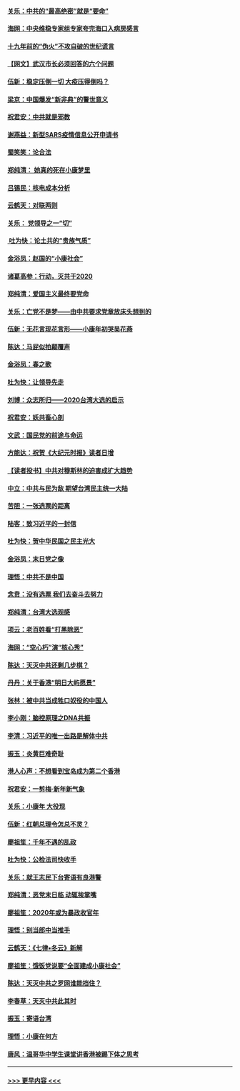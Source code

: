 #### [关乐：中共的“最高绝密”就是“要命”](../pages/nsc993/n11816946.md?t=01250433) 
#### [海网：中央维稳专家组专家夸完海口入病房感言](../pages/nsc993/n11815138.md?t=01250433) 
#### [十九年前的“伪火”不攻自破的世纪谎言](../pages/nsc993/n11813238.md?t=01250433) 
#### [【网文】武汉市长必须回答的六个问题](../pages/nsc993/n11813848.md?t=01250433) 
#### [伍新：稳定压倒一切 大疫压得倒吗？](../pages/nsc993/n11812634.md?t=01250433) 
#### [梁京：中国爆发“新非典”的警世意义](../pages/nsc993/n11812554.md?t=01250433) 
#### [祝君安：中共就是邪教](../pages/nsc993/n11812431.md?t=01250433) 
#### [谢燕益：新型SARS疫情信息公开申请书](../pages/nsc993/n11808840.md?t=01250433) 
#### [蜀笑笑：论合法](../pages/nsc993/n11808064.md?t=01250433) 
#### [郑纯清： 她真的死在小康梦里](../pages/nsc993/n11806623.md?t=01250433) 
#### [吕锡民：核电成本分析](../pages/nsc993/n11806284.md?t=01250433) 
#### [云鹤天：对联两则](../pages/nsc993/n11805957.md?t=01250433) 
#### [关乐： 党领导之一“切”](../pages/nsc993/n11804505.md?t=01250433) 
#### [ 吐为快：论土共的“贵族气质”](../pages/nsc993/n11804490.md?t=01250433) 
#### [金浴凤：赵国的“小康社会”](../pages/nsc993/n11804452.md?t=01250433) 
#### [诸葛高参：行动，灭共于2020](../pages/nsc993/n11804120.md?t=01250433) 
#### [郑纯清：爱国主义最终要党命](../pages/nsc993/n11802197.md?t=01250433) 
#### [关乐：亡党不是梦——由中共要求党章放床头想到的](../pages/nsc993/n11802156.md?t=01250433) 
#### [伍新：无花言现花言形——小康年初哭吴花燕](../pages/nsc993/n11800044.md?t=01250433) 
#### [陈达：马屁似拍颠覆声](../pages/nsc993/n11800010.md?t=01250433) 
#### [金浴凤：春之歌](../pages/nsc993/n11797687.md?t=01250433) 
#### [吐为快：让领导先走](../pages/nsc993/n11797512.md?t=01250433) 
#### [刘博：众志所归——2020台湾大选的启示](../pages/nsc993/n11796878.md?t=01250433) 
#### [祝君安：妖共畜心剖](../pages/nsc993/n11794273.md?t=01250433) 
#### [文武：国民党的前途与命运](../pages/nsc993/n11794198.md?t=01250433) 
#### [方能达：祝贺《大纪元时报》读者日增](../pages/nsc993/n11793807.md?t=01250433) 
#### [【读者投书】中共对穆斯林的迫害成扩大趋势](../pages/nsc993/n11791371.md?t=01250433) 
#### [中立：中共与民为敌 期望台湾民主统一大陆](../pages/nsc993/n11790392.md?t=01250433) 
#### [苦胆：一张选票的距离](../pages/nsc993/n11788914.md?t=01250433) 
#### [陆客：致习近平的一封信](../pages/nsc993/n11788867.md?t=01250433) 
#### [吐为快：贺中华民国之民主光大](../pages/nsc993/n11788618.md?t=01250433) 
#### [金浴凤：末日党之像](../pages/nsc993/n11787475.md?t=01250433) 
#### [理悟：中共不是中国](../pages/nsc993/n11787463.md?t=01250433) 
#### [念贲：没有选票  我们去奋斗去努力](../pages/nsc993/n11787398.md?t=01250433) 
#### [郑纯清：台湾大选观感](../pages/nsc993/n11786210.md?t=01250433) 
#### [项云：老百姓看“打黑除恶”](../pages/nsc993/n11785398.md?t=01250433) 
#### [海网：“空心朽”演“核心秀”](../pages/nsc993/n11783874.md?t=01250433) 
#### [陈达：天灭中共还剩几步棋？](../pages/nsc993/n11783719.md?t=01250433) 
#### [丹丹：关于香港“明日大屿愿景”](../pages/nsc993/n11783273.md?t=01250433) 
#### [张林：被中共当成牲口奴役的中国人](../pages/nsc993/n11782397.md?t=01250433) 
#### [李小刚：脑控原理之DNA共振](../pages/nsc993/n11780962.md?t=01250433) 
#### [李清：习近平的唯一出路是解体中共](../pages/nsc993/n11780866.md?t=01250433) 
#### [振玉：炎黄巨难奇耻](../pages/nsc993/n11779632.md?t=01250433) 
#### [港人心声：不想看到宝岛成为第二个香港](../pages/nsc993/n11778817.md?t=01250433) 
#### [祝君安：一剪梅‧新年新气象](../pages/nsc993/n11776340.md?t=01250433) 
#### [关乐：小康年 大役现](../pages/nsc993/n11774213.md?t=01250433) 
#### [伍新：红朝总理令怎总不灵？](../pages/nsc993/n11770813.md?t=01250433) 
#### [廖祖笙：千年不遇的乱政](../pages/nsc993/n11770373.md?t=01250433) 
#### [吐为快：公检法司快收手](../pages/nsc993/n11770359.md?t=01250433) 
#### [关乐：就王志民下台寄语有良港警](../pages/nsc993/n11769903.md?t=01250433) 
#### [郑纯清：恶党末日临 动辄挨掌嘴](../pages/nsc993/n11769356.md?t=01250433) 
#### [廖祖笙：2020年或为暴政收官年](../pages/nsc993/n11768216.md?t=01250433) 
#### [理悟：别当郎中当推手](../pages/nsc993/n11768243.md?t=01250433) 
#### [云鹤天：《七律▪冬云》新解](../pages/nsc993/n11768204.md?t=01250433) 
#### [廖祖笙：饿饭党说要“全面建成小康社会”](../pages/nsc993/n11767482.md?t=01250433) 
#### [陈达：天灭中共之罗网谁能挡住？](../pages/nsc993/n11767465.md?t=01250433) 
#### [李春草：天灭中共此其时](../pages/nsc993/n11767452.md?t=01250433) 
#### [振玉：寄语台湾](../pages/nsc993/n11767432.md?t=01250433) 
#### [理悟：小康在何方](../pages/nsc993/n11767394.md?t=01250433) 
#### [唐风：温哥华中学生课堂讲香港被踢下体之思考](../pages/nsc993/n11766848.md?t=01250433) 

----
#### [ >>> 更早内容 <<< ](../indexes/nsc993-earlier.md)
